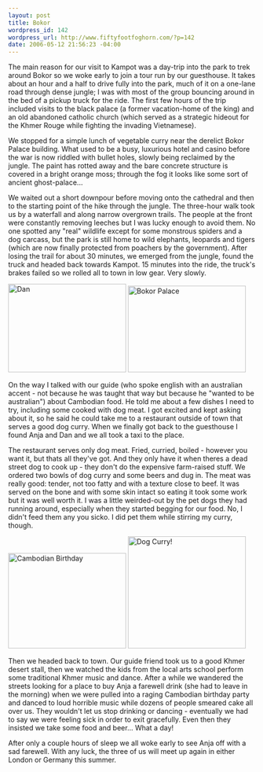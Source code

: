 ```yaml
--- 
layout: post
title: Bokor
wordpress_id: 142
wordpress_url: http://www.fiftyfootfoghorn.com/?p=142
date: 2006-05-12 21:56:23 -04:00
---
```

The main reason for our visit to Kampot was a day-trip into the park to trek around Bokor so we woke early to join a tour run by our guesthouse. It takes about an hour and a half to drive fully into the park, much of it on a one-lane road through dense jungle; I was with most of the group bouncing around in the bed of a pickup truck for the ride. The first few hours of the trip included visits to the black palace (a former vacation-home of the king) and an old abandoned catholic church (which served as a strategic hideout for the Khmer Rouge while fighting the invading Vietnamese).

We stopped for a simple lunch of vegetable curry near the derelict Bokor Palace building. What used to be a busy, luxurious hotel and casino before the war is now riddled with bullet holes, slowly being reclaimed by the jungle. The paint has rotted away and the bare concrete structure is covered in a bright orange moss; through the fog it looks like some sort of ancient ghost-palace...

We waited out a short downpour before moving onto the cathedral and then to the starting point of the hike through the jungle. The three-hour walk took us by a waterfall and along narrow overgrown trails. The people at the front were constantly removing leeches but I was lucky enough to avoid them. No one spotted any "real" wildlife except for some monstrous spiders and a dog carcass, but the park is still home to wild elephants, leopards and tigers (which are now finally protected from poachers by the government). After losing the trail for about 30 minutes, we emerged from the jungle, found the truck and headed back towards Kampot. 15 minutes into the ride, the truck's brakes failed so we rolled all to town in low gear. Very slowly.

<a href="http://flickr.com/photos/fiftyfeet/146087575"><img src="http://static.flickr.com/51/146087575_83f803b2d2_m.jpg" width="240" height="180" alt="Dan" border="0" /></a> <a href="http://flickr.com/photos/fiftyfeet/146082127"><img src="http://static.flickr.com/52/146082127_28e6bf43bf_m.jpg" width="240" height="176" alt="Bokor Palace" border="0" /></a> 

On the way I talked with our guide (who spoke english with an australian accent - not because he was taught that way but because he "wanted to be australian") about Cambodian food. He told me about a few dishes I need to try, including some cooked with dog meat. I got excited and kept asking about it, so he said he could take me to a restaurant outside of town that serves a good dog curry. When we finally got back to the guesthouse I found Anja and Dan and we all took a taxi to the place.

The restaurant serves only dog meat. Fried, curried, boiled - however you want it, but thats all they've got. And they only have it when theres a dead street dog to cook up - they don't do the expensive farm-raised stuff. We ordered two bowls of dog curry and some beers and dug in. The meat was really good: tender, not too fatty and with a texture close to beef. It was served on the bone and with some skin intact so eating it took some work but it was well worth it. I was a little weirded-out by the pet dogs they had running around, especially when they started begging for our food. No, I didn't feed them any you sicko. I did pet them while stirring my curry, though.

<a href="http://flickr.com/photos/fiftyfeet/146089505"><img src="http://static.flickr.com/55/146089505_3f7473f5de_m.jpg" width="240" height="194" alt="Cambodian Birthday" border="0" /></a> <a href="http://flickr.com/photos/fiftyfeet/146088261"><img src="http://static.flickr.com/55/146088261_07bab5f646_m.jpg" width="240" height="228" alt="Dog Curry!" border="0" /></a> 

Then we headed back to town. Our guide friend took us to a good Khmer desert stall, then we watched the kids from the local arts school perform some traditional Khmer music and dance. After a while we wandered the streets looking for a place to buy Anja a farewell drink (she had to leave in the morning) when we were pulled into a raging Cambodian birthday party and danced to loud horrible music while dozens of people smeared cake all over us. They wouldn't let us stop drinking or dancing - eventually we had to say we were feeling sick in order to exit gracefully. Even then they insisted we take some food and beer... What a day!

After only a couple hours of sleep we all woke early to see Anja off with a sad farewell. With any luck, the three of us will meet up again in either London or Germany this summer.
